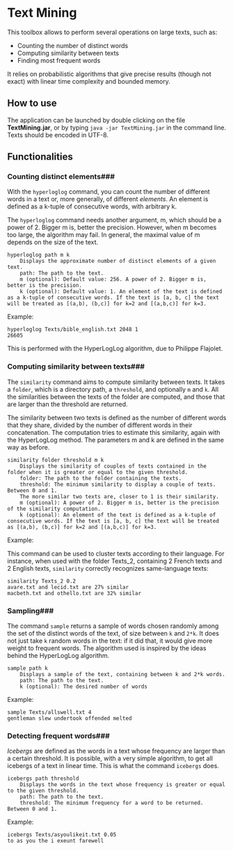 # Text Mining

This toolbox allows to perform several operations on large texts, such as:
- Counting the number of distinct words
- Computing similarity between texts
- Finding most frequent words

It relies on probabilistic algorithms that give precise results (though not exact) with linear time complexity and bounded memory.

## How to use ##

The application can be launched by double clicking on the file **TextMining.jar**, or by typing `java -jar TextMining.jar` in the command line. Texts should be encoded in UTF-8.

## Functionalities ##

### Counting distinct elements###

With the `hyperloglog` command, you can count the number of different words in a text or, more generally, of different _elements_. An element is defined as a k-tuple of consecutive words, with arbitrary k.

The `hyperloglog` command needs another argument, m, which should be a power of 2. Bigger m is, better the precision. However, when m becomes too large, the algorithm may fail. In general, the maximal value of m depends on the size of the text.

```
hyperloglog path m k
	Displays the approximate number of distinct elements of a given text.
	path: The path to the text.
	m (optional): Default value: 256. A power of 2. Bigger m is, better is the precision. 
	k (optional): Default value: 1. An element of the text is defined as a k-tuple of consecutive words. If the text is [a, b, c] the text will be treated as [(a,b), (b,c)] for k=2 and [(a,b,c)] for k=3.
```

Example:

```
hyperloglog Texts/bible_english.txt 2048 1
26605
```

This is performed with the HyperLogLog algorithm, due to Philippe Flajolet.

### Computing similarity between texts###

The `similarity` command aims to compute similarity between texts. It takes a `folder`, which is a directory path, a `threshold`, and optionally `m` and `k`. All the similarities between the texts of the folder are computed, and those that are larger than the threshold are returned.

The similarity between two texts is defined as the number of different words that they share, divided by the number of different words in their concatenation. The computation tries to estimate this similarity, again with the HyperLogLog method. The parameters m and k are defined in the same way as before.

```
similarity folder threshold m k
	Displays the similarity of couples of texts contained in the folder when it is greater or equal to the given threshold.
	folder: The path to the folder containing the texts.
	threshold: The minimum similarity to display a couple of texts. Between 0 and 1.
	The more similar two texts are, closer to 1 is their similarity.
	m (optional): A power of 2. Bigger m is, better is the precision of the similarity computation.
	k (optional): An element of the text is defined as a k-tuple of consecutive words. If the text is [a, b, c] the text will be treated as [(a,b), (b,c)] for k=2 and [(a,b,c)] for k=3.
```

Example:

This command can be used to cluster texts according to their language. For instance, when used with the folder Texts_2, containing 2 French texts and 2 English texts, `similarity` correctly recognizes same-language texts:

```
similarity Texts_2 0.2
avare.txt and lecid.txt are 27% similar
macbeth.txt and othello.txt are 32% similar
```

### Sampling###

The command `sample` returns a sample of words chosen randomly among the set of the distinct words of the text, of size between `k` and `2*k`. It does not just take `k` random words in the text: if it did that, it would give more weight to frequent words. The algorithm used is inspired by the ideas behind the HyperLogLog algorithm.

```
sample path k
	Displays a sample of the text, containing between k and 2*k words.
	path: The path to the text.
	k (optional): The desired number of words
```

Example:

```
sample Texts/allswell.txt 4
gentleman slew undertook offended melted 
```

### Detecting frequent words###

_Icebergs_ are defined as the words in a text whose frequency are larger than a certain threshold. It is possible, with a very simple algorithm, to get all icebergs of a text in linear time. This is what the command `icebergs` does.

```
icebergs path threshold
	Displays the words in the text whose frequency is greater or equal to the given threshold.	
	path: The path to the text.
	threshold: The minimum frequency for a word to be returned. Between 0 and 1.
```

Example:

```
icebergs Texts/asyoulikeit.txt 0.05
to as you the i exeunt farewell 
```